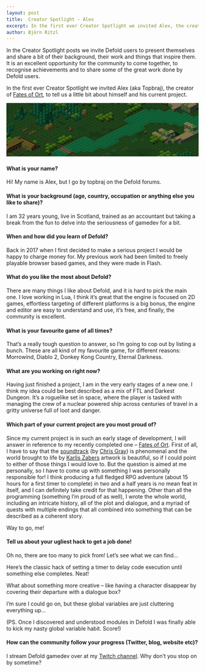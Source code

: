 ```yaml
---
layout: post
title:  Creator Spotlight - Alex
excerpt: In the first ever Creator Spotlight we invited Alex, the creator of Fates of Ort, to tell us a little bit about himself and his current project.
author: Björn Ritzl
---
```


In the Creator Spotlight posts we invite Defold users to present themselves and share a bit of their background, their work and things that inspire them. It is an excellent opportunity for the community to come together, to recognise achievements and to share some of the great work done by Defold users.

In the first ever Creator Spotlight we invited Alex (aka Topbraj), the creator of [Fates of Ort](https://store.steampowered.com/app/895480/Fates_of_Ort/), to tell us a little bit about himself and his current project.

![](/images/posts/fatesofort.png)

#### What is your name?
Hi! My name is Alex, but I go by topbraj on the Defold forums.


#### What is your background (age, country, occupation or anything else you like to share)?
I am 32 years young, live in Scotland, trained as an accountant but taking a break from the fun to delve into the seriousness of gamedev for a bit.


#### When and how did you learn of Defold?
Back in 2017 when I first decided to make a serious project I would be happy to charge money for. My previous work had been limited to freely playable browser based games, and they were made in Flash.


#### What do you like the most about Defold?
There are many things I like about Defold, and it is hard to pick the main one. I love working in Lua, I think it’s great that the engine is focused on 2D games, effortless targeting of different platforms is a big bonus, the engine and editor are easy to understand and use, it’s free, and finally, the community is excellent.


#### What is your favourite game of all times?
That’s a really tough question to answer, so I’m going to cop out by listing a bunch. These are all kind of my favourite game, for different reasons: Morrowind, Diablo 2, Donkey Kong Country, Eternal Darkness.


#### What are you working on right now?
Having just finished a project, I am in the very early stages of a new one. I think my idea could be best described as a mix of FTL and Darkest Dungeon. It’s a roguelike set in space, where the player is tasked with managing the crew of a nuclear powered ship across centuries of travel in a gritty universe full of loot and danger.


#### Which part of your current project are you most proud of?
Since my current project is in such an early stage of development, I will answer in reference to my recently completed one – [Fates of Ort](https://store.steampowered.com/app/895480/Fates_of_Ort/). First of all, I have to say that the [soundtrack](https://store.steampowered.com/app/1252700/Fates_of_Ort_Soundtrack/) (by [Chris Gray](https://twitter.com/waterytartt)) is phenomenal and the world brought to life by [Karlis Zabers](https://twitter.com/KarlisZabers) artwork is beautiful, so if I could point to either of those things I would love to. But the question is aimed at me personally, so I have to come up with something I was personally responsible for! I think producing a full fledged RPG adventure (about 15 hours for a first timer to complete) in two and a half years is no mean feat in itself, and I can definitely take credit for that happening. Other than all the programming (something I’m proud of as well), I wrote the whole world, including an intricate history, all of the plot and dialogue, and a myriad of quests with multiple endings that all combined into something that can be described as a coherent story.

Way to go, me!


#### Tell us about your ugliest hack to get a job done!
Oh no, there are too many to pick from! Let’s see what we can find…

Here’s the classic hack of setting a timer to delay code execution until something else completes. Neat!

What about something more creative – like having a character disappear by covering their departure with a dialogue box?

I’m sure I could go on, but these global variables are just cluttering everything up…

(PS. Once I discovered and understood modules in Defold I was finally able to kick my nasty global variable habit. Score!)


#### How can the community follow your progress (Twitter, blog, website etc)?
I stream Defold gamedev over at my [Twitch channel](https://www.twitch.tv/topbraj). Why don’t you stop on by sometime?
